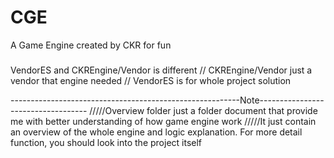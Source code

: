 # CGE
A Game Engine created by CKR for fun

#####
VendorES and CKREngine/Vendor is different
//
CKREngine/Vendor just a vendor that engine needed
//
VendorES is for whole project solution


---------------------------------------------------------Note-----------------------------------
/////Overview folder just a folder document that provide me with better understanding of how game engine work
/////It just contain an overview of the whole engine and logic explanation. For more detail function, you should look into the project itself
